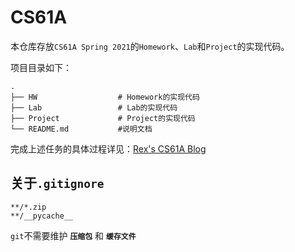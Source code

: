 # CS61A

本仓库存放`CS61A Spring 2021`的`Homework`、`Lab`和`Project`的实现代码。

项目目录如下：

```shell
.
├── HW					# Homework的实现代码
├── Lab					# Lab的实现代码
├── Project				# Project的实现代码
└── README.md	        #说明文档
```

完成上述任务的具体过程详见：[Rex's CS61A Blog](https://maxwell2020152049.github.io/categories/cs61a/)

## 关于`.gitignore`

```
**/*.zip
**/__pycache__
```

`git`不需要维护 **`压缩包`** 和 **`缓存文件`**


